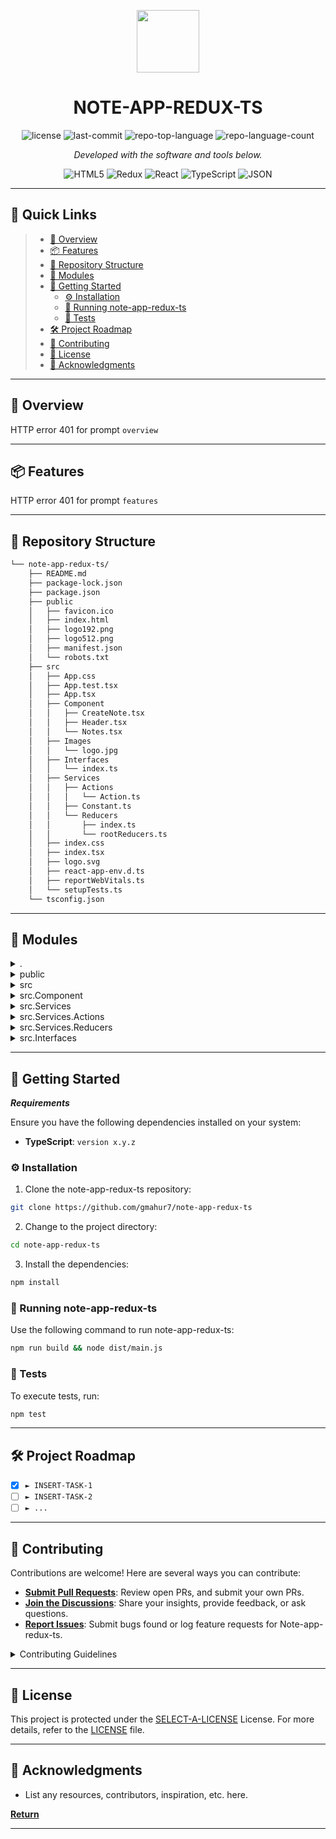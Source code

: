 <p align="center">
  <img src="https://cdn-icons-png.flaticon.com/512/6295/6295417.png" width="100" />
</p>
<p align="center">
    <h1 align="center">NOTE-APP-REDUX-TS</h1>
</p>
<p align="center">
	<img src="https://img.shields.io/github/license/gmahur7/note-app-redux-ts?style=flat&color=0080ff" alt="license">
	<img src="https://img.shields.io/github/last-commit/gmahur7/note-app-redux-ts?style=flat&logo=git&logoColor=white&color=0080ff" alt="last-commit">
	<img src="https://img.shields.io/github/languages/top/gmahur7/note-app-redux-ts?style=flat&color=0080ff" alt="repo-top-language">
	<img src="https://img.shields.io/github/languages/count/gmahur7/note-app-redux-ts?style=flat&color=0080ff" alt="repo-language-count">
<p>
<p align="center">
		<em>Developed with the software and tools below.</em>
</p>
<p align="center">
	<img src="https://img.shields.io/badge/HTML5-E34F26.svg?style=flat&logo=HTML5&logoColor=white" alt="HTML5">
	<img src="https://img.shields.io/badge/Redux-764ABC.svg?style=flat&logo=Redux&logoColor=white" alt="Redux">
	<img src="https://img.shields.io/badge/React-61DAFB.svg?style=flat&logo=React&logoColor=black" alt="React">
	<img src="https://img.shields.io/badge/TypeScript-3178C6.svg?style=flat&logo=TypeScript&logoColor=white" alt="TypeScript">
	<img src="https://img.shields.io/badge/JSON-000000.svg?style=flat&logo=JSON&logoColor=white" alt="JSON">
</p>
<hr>

## 🔗 Quick Links

> - [📍 Overview](#-overview)
> - [📦 Features](#-features)
> - [📂 Repository Structure](#-repository-structure)
> - [🧩 Modules](#-modules)
> - [🚀 Getting Started](#-getting-started)
>   - [⚙️ Installation](#️-installation)
>   - [🤖 Running note-app-redux-ts](#-running-note-app-redux-ts)
>   - [🧪 Tests](#-tests)
> - [🛠 Project Roadmap](#-project-roadmap)
> - [🤝 Contributing](#-contributing)
> - [📄 License](#-license)
> - [👏 Acknowledgments](#-acknowledgments)

---

## 📍 Overview

HTTP error 401 for prompt `overview`

---

## 📦 Features

HTTP error 401 for prompt `features`

---

## 📂 Repository Structure

```sh
└── note-app-redux-ts/
    ├── README.md
    ├── package-lock.json
    ├── package.json
    ├── public
    │   ├── favicon.ico
    │   ├── index.html
    │   ├── logo192.png
    │   ├── logo512.png
    │   ├── manifest.json
    │   └── robots.txt
    ├── src
    │   ├── App.css
    │   ├── App.test.tsx
    │   ├── App.tsx
    │   ├── Component
    │   │   ├── CreateNote.tsx
    │   │   ├── Header.tsx
    │   │   └── Notes.tsx
    │   ├── Images
    │   │   └── logo.jpg
    │   ├── Interfaces
    │   │   └── index.ts
    │   ├── Services
    │   │   ├── Actions
    │   │   │   └── Action.ts
    │   │   ├── Constant.ts
    │   │   └── Reducers
    │   │       ├── index.ts
    │   │       └── rootReducers.ts
    │   ├── index.css
    │   ├── index.tsx
    │   ├── logo.svg
    │   ├── react-app-env.d.ts
    │   ├── reportWebVitals.ts
    │   └── setupTests.ts
    └── tsconfig.json
```

---

## 🧩 Modules

<details closed><summary>.</summary>

| File                                                                                            | Summary                                       |
| ---                                                                                             | ---                                           |
| [tsconfig.json](https://github.com/gmahur7/note-app-redux-ts/blob/master/tsconfig.json)         | HTTP error 401 for prompt `tsconfig.json`     |
| [package.json](https://github.com/gmahur7/note-app-redux-ts/blob/master/package.json)           | HTTP error 401 for prompt `package.json`      |
| [package-lock.json](https://github.com/gmahur7/note-app-redux-ts/blob/master/package-lock.json) | HTTP error 401 for prompt `package-lock.json` |

</details>

<details closed><summary>public</summary>

| File                                                                                           | Summary                                          |
| ---                                                                                            | ---                                              |
| [index.html](https://github.com/gmahur7/note-app-redux-ts/blob/master/public/index.html)       | HTTP error 401 for prompt `public/index.html`    |
| [manifest.json](https://github.com/gmahur7/note-app-redux-ts/blob/master/public/manifest.json) | HTTP error 401 for prompt `public/manifest.json` |
| [robots.txt](https://github.com/gmahur7/note-app-redux-ts/blob/master/public/robots.txt)       | HTTP error 401 for prompt `public/robots.txt`    |

</details>

<details closed><summary>src</summary>

| File                                                                                                  | Summary                                            |
| ---                                                                                                   | ---                                                |
| [react-app-env.d.ts](https://github.com/gmahur7/note-app-redux-ts/blob/master/src/react-app-env.d.ts) | HTTP error 401 for prompt `src/react-app-env.d.ts` |
| [setupTests.ts](https://github.com/gmahur7/note-app-redux-ts/blob/master/src/setupTests.ts)           | HTTP error 401 for prompt `src/setupTests.ts`      |
| [index.tsx](https://github.com/gmahur7/note-app-redux-ts/blob/master/src/index.tsx)                   | HTTP error 401 for prompt `src/index.tsx`          |
| [App.css](https://github.com/gmahur7/note-app-redux-ts/blob/master/src/App.css)                       | HTTP error 401 for prompt `src/App.css`            |
| [App.test.tsx](https://github.com/gmahur7/note-app-redux-ts/blob/master/src/App.test.tsx)             | HTTP error 401 for prompt `src/App.test.tsx`       |
| [App.tsx](https://github.com/gmahur7/note-app-redux-ts/blob/master/src/App.tsx)                       | HTTP error 401 for prompt `src/App.tsx`            |
| [index.css](https://github.com/gmahur7/note-app-redux-ts/blob/master/src/index.css)                   | HTTP error 401 for prompt `src/index.css`          |
| [reportWebVitals.ts](https://github.com/gmahur7/note-app-redux-ts/blob/master/src/reportWebVitals.ts) | HTTP error 401 for prompt `src/reportWebVitals.ts` |

</details>

<details closed><summary>src.Component</summary>

| File                                                                                                    | Summary                                                  |
| ---                                                                                                     | ---                                                      |
| [CreateNote.tsx](https://github.com/gmahur7/note-app-redux-ts/blob/master/src/Component/CreateNote.tsx) | HTTP error 401 for prompt `src/Component/CreateNote.tsx` |
| [Header.tsx](https://github.com/gmahur7/note-app-redux-ts/blob/master/src/Component/Header.tsx)         | HTTP error 401 for prompt `src/Component/Header.tsx`     |
| [Notes.tsx](https://github.com/gmahur7/note-app-redux-ts/blob/master/src/Component/Notes.tsx)           | HTTP error 401 for prompt `src/Component/Notes.tsx`      |

</details>

<details closed><summary>src.Services</summary>

| File                                                                                             | Summary                                              |
| ---                                                                                              | ---                                                  |
| [Constant.ts](https://github.com/gmahur7/note-app-redux-ts/blob/master/src/Services/Constant.ts) | HTTP error 401 for prompt `src/Services/Constant.ts` |

</details>

<details closed><summary>src.Services.Actions</summary>

| File                                                                                                 | Summary                                                    |
| ---                                                                                                  | ---                                                        |
| [Action.ts](https://github.com/gmahur7/note-app-redux-ts/blob/master/src/Services/Actions/Action.ts) | HTTP error 401 for prompt `src/Services/Actions/Action.ts` |

</details>

<details closed><summary>src.Services.Reducers</summary>

| File                                                                                                              | Summary                                                           |
| ---                                                                                                               | ---                                                               |
| [rootReducers.ts](https://github.com/gmahur7/note-app-redux-ts/blob/master/src/Services/Reducers/rootReducers.ts) | HTTP error 401 for prompt `src/Services/Reducers/rootReducers.ts` |
| [index.ts](https://github.com/gmahur7/note-app-redux-ts/blob/master/src/Services/Reducers/index.ts)               | HTTP error 401 for prompt `src/Services/Reducers/index.ts`        |

</details>

<details closed><summary>src.Interfaces</summary>

| File                                                                                         | Summary                                             |
| ---                                                                                          | ---                                                 |
| [index.ts](https://github.com/gmahur7/note-app-redux-ts/blob/master/src/Interfaces/index.ts) | HTTP error 401 for prompt `src/Interfaces/index.ts` |

</details>

---

## 🚀 Getting Started

***Requirements***

Ensure you have the following dependencies installed on your system:

* **TypeScript**: `version x.y.z`

### ⚙️ Installation

1. Clone the note-app-redux-ts repository:

```sh
git clone https://github.com/gmahur7/note-app-redux-ts
```

2. Change to the project directory:

```sh
cd note-app-redux-ts
```

3. Install the dependencies:

```sh
npm install
```

### 🤖 Running note-app-redux-ts

Use the following command to run note-app-redux-ts:

```sh
npm run build && node dist/main.js
```

### 🧪 Tests

To execute tests, run:

```sh
npm test
```

---

## 🛠 Project Roadmap

- [X] `► INSERT-TASK-1`
- [ ] `► INSERT-TASK-2`
- [ ] `► ...`

---

## 🤝 Contributing

Contributions are welcome! Here are several ways you can contribute:

- **[Submit Pull Requests](https://github.com/gmahur7/note-app-redux-ts/blob/main/CONTRIBUTING.md)**: Review open PRs, and submit your own PRs.
- **[Join the Discussions](https://github.com/gmahur7/note-app-redux-ts/discussions)**: Share your insights, provide feedback, or ask questions.
- **[Report Issues](https://github.com/gmahur7/note-app-redux-ts/issues)**: Submit bugs found or log feature requests for Note-app-redux-ts.

<details closed>
    <summary>Contributing Guidelines</summary>

1. **Fork the Repository**: Start by forking the project repository to your GitHub account.
2. **Clone Locally**: Clone the forked repository to your local machine using a Git client.
   ```sh
   git clone https://github.com/gmahur7/note-app-redux-ts
   ```
3. **Create a New Branch**: Always work on a new branch, giving it a descriptive name.
   ```sh
   git checkout -b new-feature-x
   ```
4. **Make Your Changes**: Develop and test your changes locally.
5. **Commit Your Changes**: Commit with a clear message describing your updates.
   ```sh
   git commit -m 'Implemented new feature x.'
   ```
6. **Push to GitHub**: Push the changes to your forked repository.
   ```sh
   git push origin new-feature-x
   ```
7. **Submit a Pull Request**: Create a PR against the original project repository. Clearly describe the changes and their motivations.

Once your PR is reviewed and approved, it will be merged into the main branch.

</details>

---

## 📄 License

This project is protected under the [SELECT-A-LICENSE](https://choosealicense.com/licenses) License. For more details, refer to the [LICENSE](https://choosealicense.com/licenses/) file.

---

## 👏 Acknowledgments

- List any resources, contributors, inspiration, etc. here.

[**Return**](#-quick-links)

---
